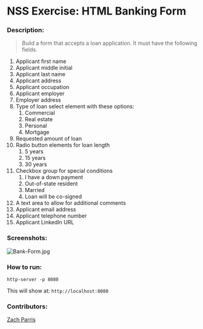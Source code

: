 # NSS Exercise: HTML Banking Form

### Description:
> Build a form that accepts a loan application. It must have the following fields. 

1. Applicant first name
1. Applicant middle initial
1. Applicant last name
1. Applicant address
1. Applicant occupation
1. Applicant employer
1. Employer address
1. Type of loan select element with these options:
    1. Commercial
    1. Real estate
    1. Personal
    1. Mortgage
1. Requested amount of loan
1. Radio button elements for loan length
    1. 5 years
    1. 15 years
    1. 30 years
1. Checkbox group for special conditions
    1. I have a down payment
    1. Out-of-state resident
    1. Married
    1. Loan will be co-signed
1. A text area to allow for additional comments
1. Applicant email address
1. Applicant telephone number
1. Applicant LinkedIn URL

### Screenshots:

![Bank-Form.jpg](https://github.com/ZachParris/banking-form/blob/master/img)



### How to run:
```
http-server -p 8080

```

This will show at:
`http://localhost:8080`

### Contributors:
[Zach Parris](https://github.com/ZachParris)
